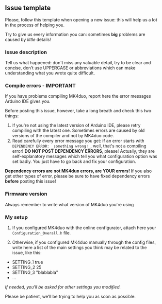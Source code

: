 ## Issue template
Please, follow this template when opening a new issue: this will help us a lot in the process of helping you.

Try to give us every information you can: sometimes **big** problems are caused by _little_ details!

### Issue description
Tell us what happened: don't miss any valuable detail, try to be clear and concise, don't use UPPERCASE or abbreviations which can make understanding what you wrote quite difficult.

### Compile errors - IMPORTANT
If you have problems compiling MK4duo, report here the error messages Arduino IDE gives you.

Before posting this issue, however, take a long breath and check this two things:
1. If you're not using the latest version of Arduino IDE, please retry compiling with the latest one. Sometimes errors are caused by old versions of the compiler and not by MK4duo code.
2. Read carefully every error message you get: if an error starts with `DEPENDENCY ERROR: _something wrong!_`, well, that's not a compiling error! **DO NOT POST DEPENDENCY ERRORS**, please! Actually, they are self-explanatory messages which tell you what configuration option was set badly. You just have to go back and fix your configuration.

**Dependency errors are not MK4duo errors, are YOUR errors!** If you also get other types of error, please be sure to have fixed dependency errors **before** posting this issue!

### Firmware version
Always remember to write what version of MK4duo you're using

### My setup
1. If you configured MK4duo with the online configurator, attach here your `Configuration_Overall.h` file.

2. Otherwise, if you configured MK4duo manually through the config files, write here a list of the main settings you think may be related to the issue, like this:
- SETTING_1    true
- SETTING_2    25
- SETTING_3    "blablabla"
- ...

_If needed, you'll be asked for other settings you modified._

Please be patient, we'll be trying to help you as soon as possible.
